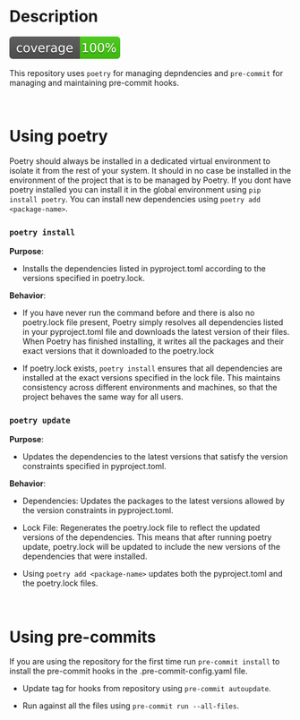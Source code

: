 # Description
![Coverage Badge](coverage_artifacts/coverage.svg)


This repository uses `poetry` for managing depndencies and `pre-commit` for managing and maintaining pre-commit hooks.

<br>

# Using poetry

Poetry should always be installed in a dedicated virtual environment to isolate it from the rest of your system. It should in no case be installed in the environment of the project that is to be managed by Poetry. If you dont have poetry installed you can install it in the global environment using `pip install poetry`. You can install new dependencies using `poetry add <package-name>`.


### `poetry install`

**Purpose**:

- Installs the dependencies listed in pyproject.toml according to the versions specified in poetry.lock.

**Behavior**:

- If you have never run the command before and there is also no poetry.lock file present, Poetry simply resolves all dependencies listed in your pyproject.toml file and downloads the latest version of their files. When Poetry has finished installing, it writes all the packages and their exact versions that it downloaded to the poetry.lock

- If poetry.lock exists, `poetry install` ensures that all dependencies are installed at the exact versions specified in the lock file. This maintains consistency across different environments and machines, so that the project behaves the same way for all users.

### `poetry update`

**Purpose**:
- Updates the dependencies to the latest versions that satisfy the version constraints specified in pyproject.toml.

**Behavior**:
- Dependencies: Updates the packages to the latest versions allowed by the version constraints in pyproject.toml.

- Lock File: Regenerates the poetry.lock file to reflect the updated versions of the dependencies. This means that after running poetry update, poetry.lock will be updated to include the new versions of the dependencies that were installed.

- Using `poetry add <package-name>` updates both the pyproject.toml and the poetry.lock files.

<br>

# Using pre-commits

If you are using the repository for the first time run `pre-commit install` to install the pre-commit hooks in the .pre-commit-config.yaml file.

- Update tag for hooks from repository using `pre-commit autoupdate`.

- Run against all the files using `pre-commit run --all-files`.
